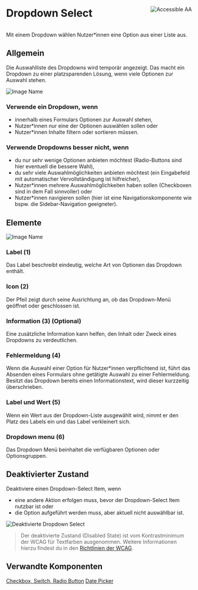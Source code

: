 <div style="display: inline-flex; align-items: center; justify-content: space-between; width: 100%;">
    <h1>Dropdown Select</h1>
    <img src="assets/aa.png" alt="Accessible AA" />
</div>

Mit einem Dropdown wählen Nutzer\*innen eine Option aus einer Liste aus.

## Allgemein

Die Auswahlliste des Dropdowns wird temporär angezeigt. Das macht ein Dropdown zu einer platzsparenden Lösung, wenn viele Optionen zur Auswahl stehen.

![Image Name](assets/3_components/dropdown-select/dropdown-select.png)

### Verwende ein Dropdown, wenn

- innerhalb eines Formulars Optionen zur Auswahl stehen,
- Nutzer\*innen nur eine der Optionen auswählen sollen oder
- Nutzer\*innen Inhalte filtern oder sortieren müssen.

### Verwende Dropdowns besser nicht, wenn

- du nur sehr wenige Optionen anbieten möchtest (Radio-Buttons sind hier eventuell die bessere Wahl),
- du sehr viele Auswahlmöglichkeiten anbieten möchtest (ein Eingabefeld mit automatischer Vervollständigung ist hilfreicher),
- Nutzer\*innen mehrere Auswahlmöglichkeiten haben sollen (Checkboxen sind in dem Fall sinnvoller) oder
- Nutzer\*innen navigieren sollen (hier ist eine Navigationskomponente wie bspw. die Sidebar-Navigation geeigneter).

## Elemente

![Image Name](assets/3_components/dropdown-select/Elements.png)

### Label (1)

Das Label beschreibt eindeutig, welche Art von Optionen das Dropdown enthält.

### Icon (2)

Der Pfeil zeigt durch seine Ausrichtung an, ob das Dropdown-Menü geöffnet oder geschlossen ist.

### Information (3) (Optional)

Eine zusätzliche Information kann helfen, den Inhalt oder Zweck eines Dropdowns zu verdeutlichen.

### Fehlermeldung (4)

Wenn die Auswahl einer Option für Nutzer\*innen verpflichtend ist, führt das Absenden eines Formulars ohne getätigte Auswahl zu einer Fehlermeldung. Besitzt das Dropdown bereits einen Informationstext, wird dieser kurzzeitig überschrieben.

### Label und Wert (5)

Wenn ein Wert aus der Dropdown-Liste ausgewählt wird, nimmt er den Platz des Labels ein und das Label verkleinert sich.

### Dropdown menu (6)

Das Dropdown Menü beinhaltet die verfügbaren Optionen oder Optionsgruppen.

## Deaktivierter Zustand

Deaktiviere einen Dropdown-Select Item, wenn

- eine andere Aktion erfolgen muss, bevor der Dropdown-Select Item nutzbar ist oder
- die Option aufgeführt werden muss, aber aktuell nicht auswählbar ist.

![Deaktivierte Dropdown Select](assets/3_components/dropdown-select/dropdown-select-items-disabled.png)

> Der deaktivierte Zustand (Disabled State) ist vom Kontrastminimum der WCAG für Textfarben ausgenommen. Weitere Informationen hierzu findest du in den [Richtlinien der WCAG](https://www.w3.org/TR/WCAG21/#contrast-minimum).

## Verwandte Komponenten

[Checkbox, ](?path=/usage/components-checkbox--standard)
[Switch, ](?path=/usage/components-switch--standard)
[Radio Button](?path=/usage/components-radio-button--standard)
[Date Picker](?path=/usage/components-date-picker--standard)
